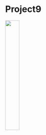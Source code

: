 # Project9

<img src = "https://github.com/youuungh/android-basic-kotlin/assets/97438155/67b958ac-bf47-4543-b8c1-d5a20d7a8bef" width="30%" height="30%">
